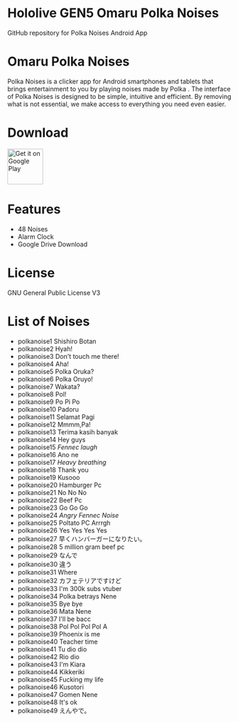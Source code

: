 # Hololive GEN5 Omaru Polka Noises
 GitHub repository for Polka Noises Android App

# Omaru Polka Noises
Polka Noises is a clicker app for Android smartphones and tablets that brings entertainment to you by playing noises made by Polka .
The interface of Polka Noises is designed to be simple, intuitive and efficient. By removing what is not essential, we make access to everything you need even easier.

# Download
[<img src="https://play.google.com/intl/en_us/badges/images/generic/en_badge_web_generic.png"
alt="Get it on Google Play"
height="80">](https://play.google.com/store/apps/details?id=com.yuzumin.polkanoises)

# Features
* 48 Noises
* Alarm Clock
* Google Drive Download

# License
GNU General Public License V3

# List of Noises 
* polkanoise1 Shishiro Botan
* polkanoise2 Hyah!
* polkanoise3 Don't touch me there!
* polkanoise4 Aha!
* polkanoise5 Polka Oruka?
* polkanoise6 Polka Oruyo!
* polkanoise7 Wakata?
* polkanoise8 Pol!
* polkanoise9 Po Pi Po
* polkanoise10 Padoru
* polkanoise11 Selamat Pagi
* polkanoise12 Mmmm,Pa!
* polkanoise13 Terima kasih banyak
* polkanoise14 Hey guys
* polkanoise15 *Fennec laugh*
* polkanoise16 Ano ne
* polkanoise17 *Heavy breathing*
* polkanoise18 Thank you
* polkanoise19 Kusooo
* polkanoise20 Hamburger Pc
* polkanoise21 No No No
* polkanoise22 Beef Pc
* polkanoise23 Go Go Go
* polkanoise24 *Angry Fennec Noise*
* polkanoise25 Poltato PC Arrrgh
* polkanoise26 Yes Yes Yes Yes
* polkanoise27 早くハンバーガーになりたい。
* polkanoise28 5 million gram beef pc
* polkanoise29 なんで
* polkanoise30 違う
* polkanoise31 Where
* polkanoise32 カフェテリアですけど
* polkanoise33 I'm 300k subs vtuber
* polkanoise34 Polka betrays Nene
* polkanoise35 Bye bye
* polkanoise36 Mata Nene
* polkanoise37 I'll be bacc
* polkanoise38 Pol Pol Pol Pol A
* polkanoise39 Phoenix is me
* polkanoise40 Teacher time
* polkanoise41 Tu dio dio
* polkanoise42 Rio dio
* polkanoise43 I'm Kiara
* polkanoise44 Kikkeriki 
* polkanoise45 Fucking my life
* polkanoise46 Kusotori
* polkanoise47 Gomen Nene
* polkanoise48 It's ok
* polkanoise49 えんやで。
